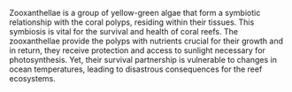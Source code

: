 
Zooxanthellae is a group of yellow-green algae that form a symbiotic relationship with the coral polyps, residing within their tissues. This symbiosis is vital for the survival and health of coral reefs. The zooxanthellae provide the polyps with nutrients crucial for their growth and in return, they receive protection and access to sunlight necessary for photosynthesis. Yet, their survival partnership is vulnerable to changes in ocean temperatures, leading to disastrous consequences for the reef ecosystems.

